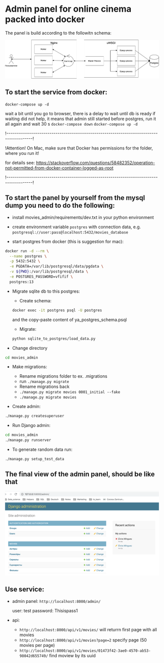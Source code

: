 # Admin panel for online cinema packed into docker

The panel is build according to the followitn schema:

![all](images/all.png)


## To start the service from docker:

``docker-compose up -d``

wait a bit until you go to browser, there is a delay to wait until db is ready
if waiting did not help, it means that admin still started before postgres, run it all again and wait 30 s
``docker-compose down``
``docker-compose up -d``

!-------------------------------------------------------------------------------------------!

!Attention! On Mac, make sure that Docker has permissions for the folder,
where you run it!

for details see: https://stackoverflow.com/questions/58482352/operation-not-permitted-from-docker-container-logged-as-root

!-------------------------------------------------------------------------------------------!


## To start the panel by yourself from the mysql dump you need to do the following:

* install movies_admin/requirements/dev.txt in your python environment

* create environment variable ```postgres``` with connection data,
e.g. ```postgresql://user:pass@localhost:5432/movies_database```

* start postgres from docker (this is suggestion for mac):

```bash
docker run -d --rm \
  --name postgres \
  -p 5432:5432 \
  -e PGDATA=/var/lib/postgresql/data/pgdata \
  -v ${PWD}:/var/lib/postgresql/data \
  -e POSTGRES_PASSWORD=vfifif \
  postgres:13
```

* Migrate sqlite db to this postgres:

    * Create schema:
    ```bash
    docker exec -it postgres psql -U postgres
    ```

    and the copy-paste content of ya_postgres_schema.psql

    * Migrate:
    ```bash
    python sqlite_to_postgres/load_data.py
    ```

* Change directory

```bash
cd movies_admin
```

* Make migrations:

    - Rename migrations folder to ex. .migrations
    - run ```./manage.py migrate```
    - Rename migrations back
    - ```./manage.py migrate movies 0001_initial --fake```
    - ```./manage.py migrate movies```

* Create admin:
```bash
./manage.py createsuperuser
```

* Run Django admin:
```bash
cd movies_admin
./manage.py runserver
```

* To generate random data run:
```bash
./manage.py setup_test_data
```

## The final view of the admin panel, should be like that

![Alt text](images/admin_panel.png?raw=true "Optional Title")


## Use service:

* admin panel: ``http://localhost:8000/admin/``

    user: test
    password: Thisispass1

* api: 
    - ``http://localhost:8000/api/v1/movies/`` will returrn first page with all movies
    - ``http://localhost:8000/api/v1/movies?page=2`` specify page (50 movies per page)
    - ``http://localhost:8000/api/v1/movies/01473f42-3ae0-4570-ab53-98042d655749/`` find moview by its uuid
